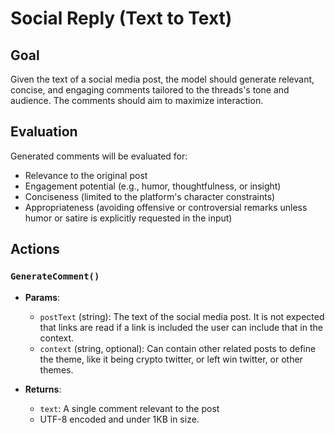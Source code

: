 # Social Reply (Text to Text)

## Goal

Given the text of a social media post, the model should generate relevant, concise, and engaging comments tailored to the threads's tone and audience. The comments should aim to maximize interaction.

## Evaluation

Generated comments will be evaluated for:

- Relevance to the original post
- Engagement potential (e.g., humor, thoughtfulness, or insight)
- Conciseness (limited to the platform's character constraints)
- Appropriateness (avoiding offensive or controversial remarks unless humor or satire is explicitly requested in the input)

## Actions

### `GenerateComment()`

- **Params**:

  - `postText` (string): The text of the social media post. It is not expected that links are read if a link is included the user can include that in the context.
  - `context` (string, optional): Can contain other related posts to define the theme, like it being crypto twitter, or left win twitter, or other themes.

- **Returns**:
  - `text`: A single comment relevant to the post
  - UTF-8 encoded and under 1KB in size.
